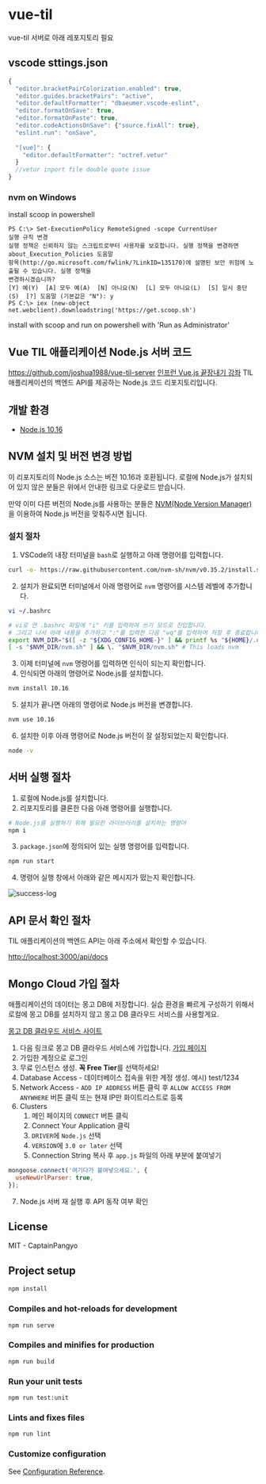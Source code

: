 # vue-til
vue-til 서버로 아래 레포지토리 필요

## vscode sttings.json
```js
{
  "editor.bracketPairColorization.enabled": true,
  "editor.guides.bracketPairs": "active",
  "editor.defaultFormatter": "dbaeumer.vscode-eslint",
  "editor.formatOnSave": true,
  "editor.formatOnPaste": true,
  "editor.codeActionsOnSave": {"source.fixAll": true},
  "eslint.run": "onSave",
  
  "[vue]": {
    "editor.defaultFormatter": "octref.vetur"
  }
  //vetur inport file double quote issue
}

```

### nvm on Windows 
install scoop in powershell
```console
PS C:\> Set-ExecutionPolicy RemoteSigned -scope CurrentUser
실행 규칙 변경
실행 정책은 신뢰하지 않는 스크립트로부터 사용자를 보호합니다. 실행 정책을 변경하면 about_Execution_Policies 도움말
항목(http://go.microsoft.com/fwlink/?LinkID=135170)에 설명된 보안 위험에 노출될 수 있습니다. 실행 정책을
변경하시겠습니까?
[Y] 예(Y)  [A] 모두 예(A)  [N] 아니요(N)  [L] 모두 아니요(L)  [S] 일시 중단(S)  [?] 도움말 (기본값은 "N"): y
PS C:\> iex (new-object net.webclient).downloadstring('https://get.scoop.sh')
```
install with scoop and run on powershell with 'Run as Administrator'
## Vue TIL 애플리케이션 Node.js 서버 코드
https://github.com/joshua1988/vue-til-server
[인프런 Vue.js 끝장내기 강좌](https://www.inflearn.com/course/vue-js-%EB%81%9D%EB%82%B4%EA%B8%B0-%EC%BA%A1%ED%8B%B4%ED%8C%90%EA%B5%90) TIL 애플리케이션의 백엔드 API를 제공하는 Node.js 코드 리포지토리입니다.

## 개발 환경

- [Node.js 10.16](https://nodejs.org/en/download/releases/)

## NVM 설치 및 버전 변경 방법

이 리포지토리의 Node.js 소스는 버전 10.16과 호환됩니다.
로컬에 Node.js가 설치되어 있지 않은 분들은 위에서 안내한 링크로 다운로드 받습니다.

만약 이미 다른 버전의 Node.js를 사용하는 분들은 [NVM(Node Version Manager)](https://github.com/nvm-sh/nvm)을 이용하여 Node.js 버전을 맞춰주시면 됩니다.

### 설치 절차

1. VSCode의 내장 터미널을 `bash`로 실행하고 아래 명령어를 입력합니다.

```bash
curl -o- https://raw.githubusercontent.com/nvm-sh/nvm/v0.35.2/install.sh | bash
```

2. 설치가 완료되면 터미널에서 아래 명령어로 `nvm` 명령어를 시스템 레벨에 추가합니다.

```bash
vi ~/.bashrc
```

```bash
# vi로 연 .bashrc 파일에 "i" 키를 입력하여 쓰기 모드로 진입합니다.
# 그리고 나서 아래 내용을 추가하고 ":"를 입력한 다음 "wq"를 입력하여 저장 후 종료합니다.
export NVM_DIR="$([ -z "${XDG_CONFIG_HOME-}" ] && printf %s "${HOME}/.nvm" || printf %s "${XDG_CONFIG_HOME}/nvm")"
[ -s "$NVM_DIR/nvm.sh" ] && \. "$NVM_DIR/nvm.sh" # This loads nvm
```

3. 이제 터미널에 `nvm` 명령어를 입력하면 인식이 되는지 확인합니다.
4. 인식되면 아래의 명령어로 Node.js를 설치합니다.

```bash
nvm install 10.16
```

5. 설치가 끝나면 아래의 명령어로 Node.js 버전을 변경합니다.

```bash
nvm use 10.16
```

6. 설치한 이후 아래 명령어로 Node.js 버전이 잘 설정되었는지 확인합니다.

```bash
node -v
```

## 서버 실행 절차

1. 로컬에 Node.js를 설치합니다.
2. 리포지토리를 클론한 다음 아래 명령어를 실행합니다.

```bash
# Node.js를 실행하기 위해 필요한 라이브러리를 설치하는 명령어
npm i
```

3. `package.json`에 정의되어 있는 실행 명령어를 입력합니다.

```bash
npm run start
```

4. 명령어 실행 창에서 아래와 같은 메시지가 떴는지 확인합니다.

![success-log](./images/success-log.png)

## API 문서 확인 절차

TIL 애플리케이션의 백엔드 API는 아래 주소에서 확인할 수 있습니다.

[http://localhost:3000/api/docs](http://localhost:3000/api/docs)

## Mongo Cloud 가입 절차

애플리케이션의 데이터는 몽고 DB에 저장합니다. 
실습 환경을 빠르게 구성하기 위해서 로컬에 몽고 DB를 설치하지 않고 몽고 DB 클라우드 서비스를 사용할게요.

[몽고 DB 클라우드 서비스 사이트](https://cloud.mongodb.com/)

1. 다음 링크로 몽고 DB 클라우드 서비스에 가입합니다. [가입 페이지](https://cloud.mongodb.com/user#/atlas/register/accountProfile)
2. 가입한 계정으로 로그인
3. 무료 인스턴스 생성. **꼭 Free Tier**를 선택하세요!
4. Database Access - 데이터베이스 접속을 위한 계정 생성. 예시) test/1234
5. Network Access - `ADD IP ADDRESS` 버튼 클릭 후 `ALLOW ACCESS FROM ANYWHERE` 버튼 클릭 또는 현재 IP만 화이트리스트로 등록
6. Clusters
   1. 메인 페이지의 `CONNECT` 버튼 클릭
   2. Connect Your Application 클릭
   3. `DRIVER`에 `Node.js` 선택
   4. `VERSION`에 `3.0 or later` 선택
   5. Connection String 복사 후 `app.js` 파일의 아래 부분에 붙여넣기

  ```js
  mongoose.connect('여기다가 붙여넣으세요.', {
    useNewUrlParser: true,
  });
  ```

7. Node.js 서버 재 실행 후 API 동작 여부 확인

## License

MIT - CaptainPangyo
## Project setup
```
npm install
```

### Compiles and hot-reloads for development
```
npm run serve
```

### Compiles and minifies for production
```
npm run build
```

### Run your unit tests
```
npm run test:unit
```

### Lints and fixes files
```
npm run lint
```

### Customize configuration
See [Configuration Reference](https://cli.vuejs.org/config/).
